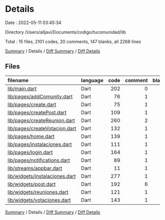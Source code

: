 # Details

Date : 2022-05-11 03:45:34

Directory /Users/alljavi/Documents/codigo/tucomunidad/lib

Total : 15 files,  2101 codes, 20 comments, 147 blanks, all 2268 lines

[Summary](results.md) / Details / [Diff Summary](diff.md) / [Diff Details](diff-details.md)

## Files
| filename | language | code | comment | blank | total |
| :--- | :--- | ---: | ---: | ---: | ---: |
| [lib/main.dart](/lib/main.dart) | Dart | 202 | 0 | 13 | 215 |
| [lib/pages/addComunity.dart](/lib/pages/addComunity.dart) | Dart | 76 | 1 | 7 | 84 |
| [lib/pages/create.dart](/lib/pages/create.dart) | Dart | 75 | 1 | 6 | 82 |
| [lib/pages/createPost.dart](/lib/pages/createPost.dart) | Dart | 109 | 1 | 10 | 120 |
| [lib/pages/createReunion.dart](/lib/pages/createReunion.dart) | Dart | 260 | 2 | 14 | 276 |
| [lib/pages/createVotacion.dart](/lib/pages/createVotacion.dart) | Dart | 132 | 1 | 10 | 143 |
| [lib/pages/home.dart](/lib/pages/home.dart) | Dart | 139 | 1 | 12 | 152 |
| [lib/pages/instalaciones.dart](/lib/pages/instalaciones.dart) | Dart | 111 | 1 | 11 | 123 |
| [lib/pages/login.dart](/lib/pages/login.dart) | Dart | 164 | 1 | 16 | 181 |
| [lib/pages/notifications.dart](/lib/pages/notifications.dart) | Dart | 89 | 1 | 11 | 101 |
| [lib/streams/appbar.dart](/lib/streams/appbar.dart) | Dart | 11 | 1 | 5 | 17 |
| [lib/widgets/instalaciones.dart](/lib/widgets/instalaciones.dart) | Dart | 277 | 1 | 11 | 289 |
| [lib/widgets/post.dart](/lib/widgets/post.dart) | Dart | 192 | 6 | 8 | 206 |
| [lib/widgets/reuniones.dart](/lib/widgets/reuniones.dart) | Dart | 121 | 1 | 6 | 128 |
| [lib/widgets/votaciones.dart](/lib/widgets/votaciones.dart) | Dart | 143 | 1 | 7 | 151 |

[Summary](results.md) / Details / [Diff Summary](diff.md) / [Diff Details](diff-details.md)